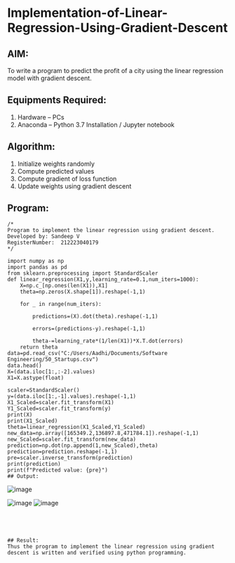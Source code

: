# Implementation-of-Linear-Regression-Using-Gradient-Descent

## AIM:
To write a program to predict the profit of a city using the linear regression model with gradient descent.

## Equipments Required:
1. Hardware – PCs
2. Anaconda – Python 3.7 Installation / Jupyter notebook

## Algorithm:
1. Initialize weights randomly
2. Compute predicted values
3. Compute gradient of loss function
4. Update weights using gradient descent
## Program:
```
/*
Program to implement the linear regression using gradient descent.
Developed by: Sandeep V
RegisterNumber:  212223040179
*/

import numpy as np
import pandas as pd
from sklearn.preprocessing import StandardScaler
def linear_regression(X1,y,learning_rate=0.1,num_iters=1000):
    X=np.c_[np.ones(len(X1)),X1]
    theta=np.zeros(X.shape[1]).reshape(-1,1)
    
    for _ in range(num_iters):
        
        predictions=(X).dot(theta).reshape(-1,1)
        
        errors=(predictions-y).reshape(-1,1)
        
        theta-=learning_rate*(1/len(X1))*X.T.dot(errors)
    return theta
data=pd.read_csv("C:/Users/Aadhi/Documents/Software Engineering/50_Startups.csv")
data.head()
X=(data.iloc[1:,:-2].values)
X1=X.astype(float)

scaler=StandardScaler()
y=(data.iloc[1:,-1].values).reshape(-1,1)
X1_Scaled=scaler.fit_transform(X1)
Y1_Scaled=scaler.fit_transform(y)
print(X)
print(X1_Scaled)
theta=linear_regression(X1_Scaled,Y1_Scaled)
new_data=np.array([165349.2,136897.8,471784.1]).reshape(-1,1)
new_Scaled=scaler.fit_transform(new_data)
prediction=np.dot(np.append(1,new_Scaled),theta)
prediction=prediction.reshape(-1,1)
pre=scaler.inverse_transform(prediction)
print(prediction)
print(f"Predicted value: {pre}")
## Output:
```
![image](https://github.com/NyomX/Implementation-of-Linear-Regression-Using-Gradient-Descent/assets/145953580/f169e191-3355-4308-a1ae-1734d1eed996)

![image](https://github.com/NyomX/Implementation-of-Linear-Regression-Using-Gradient-Descent/assets/145953580/a7b202e9-d5eb-460b-b65e-b6bbaee699f2)
![image](https://github.com/NyomX/Implementation-of-Linear-Regression-Using-Gradient-Descent/assets/145953580/3fc9f0dc-6b8e-4828-b7ec-52875494e89d)
```




## Result:
Thus the program to implement the linear regression using gradient descent is written and verified using python programming.
